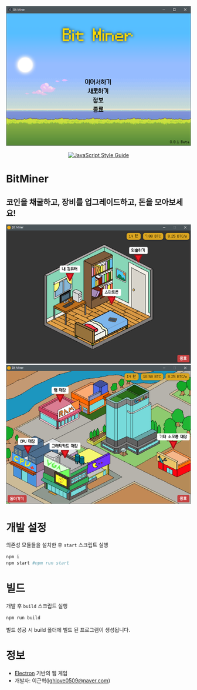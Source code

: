 <div align="center">

  <img src="./sample/main.png">

  [![JavaScript Style Guide](https://cdn.rawgit.com/standard/standard/master/badge.svg)](https://github.com/standard/standard)
  
</div>

# BitMiner
## 코인을 채굴하고, 장비를 업그레이드하고, 돈을 모아보세요! 

<div align="center">

  <img src="./sample/game-home_0.0.4.png">

  <img src="./sample/game-city_0.0.4.png">

</div>

# 개발 설정
의존성 모듈들을 설치한 후 `start` 스크립트 실행
```bash
npm i
npm start #npm run start
```

# 빌드
개발 후 `build` 스크립트 실행
```bash
npm run build
```

빌드 성공 시 build 폴더에 빌드 된 프로그램이 생성됩니다.

# 정보
- [Electron](https://electronjs.org/) 기반의 웹 게임
- 개발자: 이근혁(lghlove0509@naver.com)
